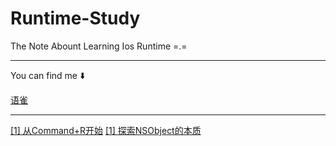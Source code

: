# Runtime-Study
The Note Abount Learning Ios Runtime =.=

---

You can find me ⬇️

[语雀](https://www.yuque.com/dashboard/books)

---

[[1] 从Command+R开始](https://github.com/NealWills/Runtime-Study/blob/master/%5B1%5D%20%E4%BB%8ECommand%2BR%E5%BC%80%E5%A7%8B.md)
[[1] 探索NSObject的本质](https://github.com/NealWills/Runtime-Study/blob/master/%5B2%5D%20%E6%8E%A2%E7%B4%A2NSObject%E7%9A%84%E6%9C%AC%E8%B4%A8.md)


